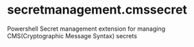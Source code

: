 # secretmanagement.cmssecret
Powershell Secret management extension for managing CMS(Cryptographic Message Syntax) secrets

